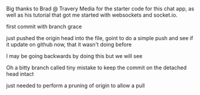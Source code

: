 

Big thanks to Brad @ Travery Media for the starter code for this chat app, as well 
as his tutorial that got me started with websockets and socket.io.

first commit with branch grace

just pushed the origin head into the file, goint to do a simple push and see 
if it update on github now, that it wasn't doing before

I may be going backwards by doing this but we will see

Oh a bitty branch called tiny mistake to keep the commit on the detached head intact

just needed to perform a pruning of origin to allow a pull
